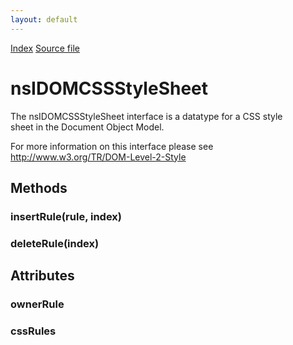 ```yaml
---
layout: default
---
```

<div id='links'><a href="../index.html">Index</a>
<a href="http://dxr.mozilla.org/mozilla-central/source/dom/interfaces/css/nsIDOMCSSStyleSheet.idl">Source file</a>
</div>

# nsIDOMCSSStyleSheet #
  
The nsIDOMCSSStyleSheet interface is a datatype for a CSS style  
sheet in the Document Object Model.  
  
For more information on this interface please see  
http://www.w3.org/TR/DOM-Level-2-Style  
  

## Methods ##

### insertRule(rule, index) ###

### deleteRule(index) ###

## Attributes ##

### ownerRule ###

### cssRules ###
